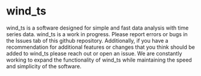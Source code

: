 # wind_ts
wind_ts is a software designed for simple and fast data analysis with time series data.
wind_ts is a work in progress. Please report errors or bugs in the Issues tab of this github repository. 
Additionally, if you have a recommendation for additional features or changes that you think should be added to wind_ts please reach out or open an issue. We are constantly working to expand the functionality of wind_ts while maintaining the speed and simplicity of the software.
